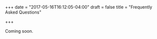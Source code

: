 +++
date = "2017-05-16T16:12:05-04:00"
draft = false
title = "Frequently Asked Questions"

+++


Coming soon.
